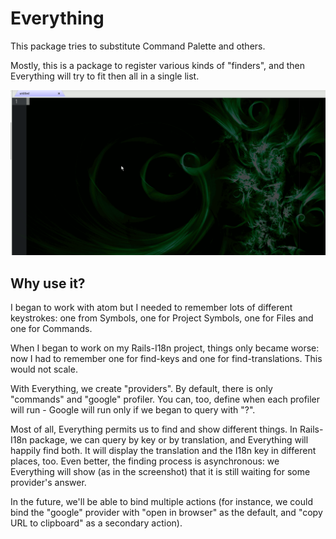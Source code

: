 # Everything

This package tries to substitute Command Palette and others.

Mostly, this is a package to register various kinds of "finders", and then Everything will try to fit then all in a single list.

![A screenshot of your package](https://raw.githubusercontent.com/mauricioszabo/atom-everything/master/docs/preview.gif)

## Why use it?

I began to work with atom but I needed to remember lots of different keystrokes: one from Symbols, one for Project Symbols, one for Files and one for Commands.

When I began to work on my Rails-I18n project, things only became worse: now I had to remember one for find-keys and one for find-translations. This would not scale.

With Everything, we create "providers". By default, there is only "commands" and "google" profiler. You can, too, define when each profiler will run - Google will run only if we began to query with "?".

Most of all, Everything permits us to find and show different things. In Rails-I18n package, we can query by key or by translation, and Everything will happily find both. It will display the translation and the I18n key in different places, too. Even better, the finding process is asynchronous: we Everything will show (as in the screenshot) that it is still waiting for some provider's answer.

In the future, we'll be able to bind multiple actions (for instance, we could bind the "google" provider with "open in browser" as the default, and "copy URL to clipboard" as a secondary action).
